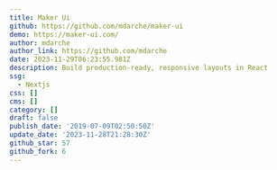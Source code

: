 ```yaml
---
title: Maker Ui
github: https://github.com/mdarche/maker-ui
demo: https://maker-ui.com/
author: mdarche
author_link: https://github.com/mdarche
date: 2023-11-29T06:23:55.981Z
description: Build production-ready, responsive layouts in React
ssg:
  - Nextjs
css: []
cms: []
category: []
draft: false
publish_date: '2019-07-09T02:50:50Z'
update_date: '2023-11-28T21:28:30Z'
github_star: 57
github_fork: 6
---
```

